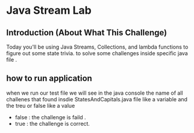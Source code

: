 # Java Stream Lab 

## Introduction (About What This Challenge)

Today you'll be using Java Streams, Collections, and lambda functions to figure out some state trivia. to solve some challenges inside specific java file .

## how to run application

when we run our test file we will see in the java console the name of all challenes that found insdie StatesAndCapitals.java file like a variable and the treu or false like a value 
* false : the challenge is faild  .
* true  : the challenge is correct.